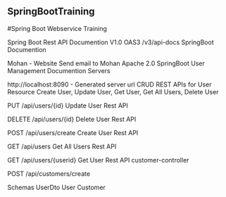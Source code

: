 ## SpringBootTraining
#Spring Boot Webservice Training

Spring Boot Rest API Documention
 V1.0 
OAS3
/v3/api-docs
SpringBoot Documention

Mohan - Website
Send email to Mohan
Apache 2.0
SpringBoot User Management Documention
Servers

http://localhost:8090 - Generated server url
CRUD REST APIs for User Resource
Create User, Update User, Get User, Get All Users, Delete User



PUT
/api/users/{id}
Update User Rest API

DELETE
/api/users/{id}
Delete User Rest API

POST
/api/users/create
Create User Rest API

GET
/api/users
Get All Users Rest API

GET
/api/users/{userid}
Get User Rest API
customer-controller


POST
/api/customers/create

Schemas
UserDto
User
Customer
